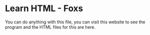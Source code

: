 # Learn HTML - Foxs
You can do anything with this file, you can visit this website to see the program and the HTML files for this are here.
